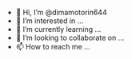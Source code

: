 - 👋 Hi, I’m @dimamotorin644
- 👀 I’m interested in ...
- 🌱 I’m currently learning ...
- 💞️ I’m looking to collaborate on ...
- 📫 How to reach me ...

<!---
dimamotorin644/dimamotorin644 is a ✨ special ✨ repository because its `README.md` (this file) appears on your GitHub profile.
You can click the Preview link to take a look at your changes.
--->
